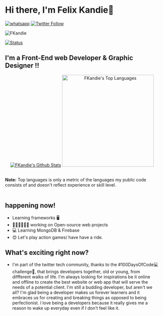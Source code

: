# Hi there, I'm Felix Kandie👋 
<a href="https://wa.me/+254703882818"><img title="whatsapp" src="https://img.shields.io/badge/whatsapp-forestgreen?style=for-the-badge&logo=whatsapp"></a>
[![Twitter Follow](https://img.shields.io/twitter/follow/felixkandie_?color=1DA1F2&logo=twitter&style=for-the-badge)](https://twitter.com/intent/follow?original_referer=https%3A%2F%2Fgithub.com%2Ffelixkandie_&screen_name=felixkandie_)
<p align="left"> 
<img src="https://komarev.com/ghpvc/?username=FKandie&label=Profile%20views&color=1DA1F2&style=flat" alt="FKandie" /> </p>

[![Status](https://img.shields.io/badge/status-Employed%20-forestgreen.svg)](https://github.com/FKandie)

## I'm a Front-End web Developer & Graphic Designer !!
<p align="center">
<a href="https://github.com/FKandie"><img alt="FKandie's Github Stats" src="https://github-readme-stats.vercel.app/api?username=FKandie&show_icons=true&count_private=true&theme=react&hide_border=true&bg_color=0D1117" /></a>
<a href="https://github.com/FKandie"><img alt="FKandie's Top Languages" src="https://github-readme-stats.vercel.app/api/top-langs/?username=FKandie&langs_count=8&count_private=true&layout=compact&theme=react&hide_border=true&bg_color=0D1117" width="300px"/></a>
</p>
<br/>
  <b>Note:</b> Top languages is only a metric of the languages my public code consists of and doesn't reflect experience or skill level.
<br/>
<br/>

## happening now! 

-  Learning frameworks 🖥️ 
- 👨🏽‍💻👩🏼‍💻 working on Open-source web projects 
- 💻 Learning MongoDB & Firebase
- 😍 Let's play action games/ have have a ride. 
## What's exciting right now?
- I'm part of the twitter tech community, thanks to the #100DaysOfCode💻 challenge🤼, that brings developers together, old or young, from diffferent walks of life. I'm always looking for inspirations be it online and offline to create 
the best website or web app that will serve the needs of a potential client. I'm still a budding developer, but aren't we all? I'm glad being a developer makes us forever learners and it embraces us for creating and breaking things as opposed to being perfectionist. I love being a developers because it really gives me a reason to wake up everyday even if I don't feel like it.





